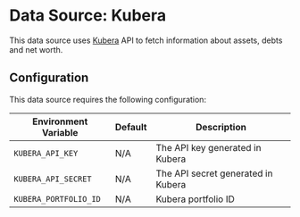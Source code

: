 # Data Source: Kubera
This data source uses [Kubera](https://www.kubera.com/) API to fetch information about assets, debts and net worth.

## Configuration
This data source requires the following configuration:

| Environment Variable  | Default   | Description                               |
| --------------------- | --------- | ----------------------------------------- |
| `KUBERA_API_KEY`      | N/A       | The API key generated in Kubera           |
| `KUBERA_API_SECRET`   | N/A       | The API secret generated in Kubera        |
| `KUBERA_PORTFOLIO_ID` | N/A       | Kubera portfolio ID                       |
